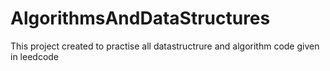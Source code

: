 # AlgorithmsAndDataStructures

This project created to practise all datastructrure and algorithm code given in leedcode
